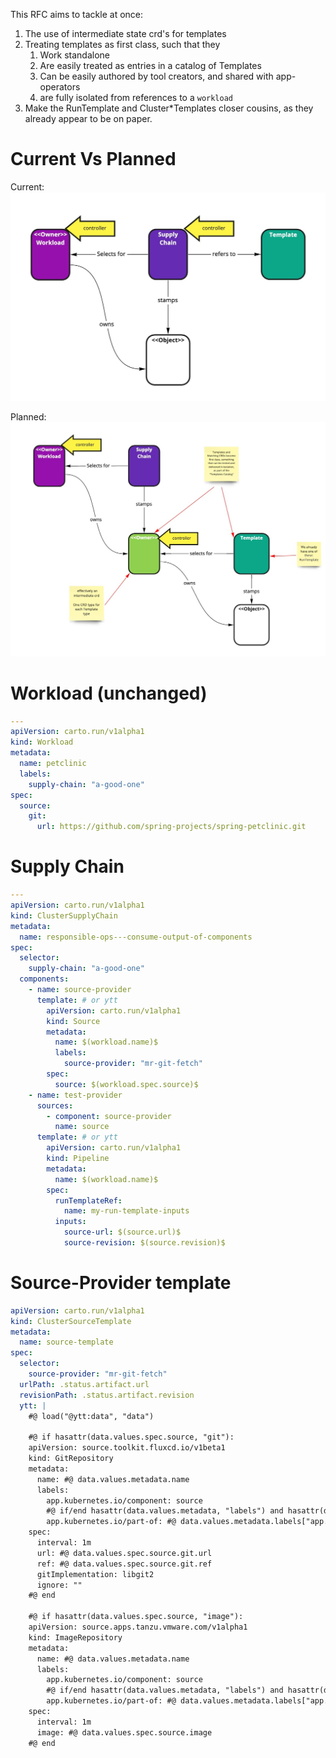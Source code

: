 This RFC aims to tackle at once:

1. The use of intermediate state crd's for templates
1. Treating templates as first class, such that they
    1. Work standalone
    1. Are easily treated as entries in a catalog of Templates
    1. Can be easily authored by tool creators, and shared with app-operators
    1. are fully isolated from references to a `workload`
1. Make the RunTemplate and Cluster*Templates closer cousins, as they already appear to be on paper.

# Current Vs Planned
Current:
![Current](./rfc-0011/now.jpg "Current design")

Planned:
![Current](./rfc-0011/planned.jpg "Planned changes in design")

# Workload (unchanged)
```yaml
---
apiVersion: carto.run/v1alpha1
kind: Workload
metadata:
  name: petclinic
  labels:
    supply-chain: "a-good-one"
spec:
  source:
    git:
      url: https://github.com/spring-projects/spring-petclinic.git
```

# Supply Chain
```yaml
---
apiVersion: carto.run/v1alpha1
kind: ClusterSupplyChain
metadata:
  name: responsible-ops---consume-output-of-components
spec:
  selector:
    supply-chain: "a-good-one"
  components:
    - name: source-provider
      template: # or ytt
        apiVersion: carto.run/v1alpha1
        kind: Source
        metadata:
          name: $(workload.name)$
          labels:
            source-provider: "mr-git-fetch"
        spec:
          source: $(workload.spec.source)$
    - name: test-provider
      sources:
        - component: source-provider
          name: source
      template: # or ytt
        apiVersion: carto.run/v1alpha1
        kind: Pipeline
        metadata:
          name: $(workload.name)$
        spec:
          runTemplateRef:
            name: my-run-template-inputs
          inputs:
            source-url: $(source.url)$
            source-revision: $(source.revision)$
```

# Source-Provider template
```yaml
apiVersion: carto.run/v1alpha1
kind: ClusterSourceTemplate
metadata:
  name: source-template
spec:
  selector:
    source-provider: "mr-git-fetch"
  urlPath: .status.artifact.url
  revisionPath: .status.artifact.revision
  ytt: |
    #@ load("@ytt:data", "data")

    #@ if hasattr(data.values.spec.source, "git"):
    apiVersion: source.toolkit.fluxcd.io/v1beta1
    kind: GitRepository
    metadata:
      name: #@ data.values.metadata.name
      labels:
        app.kubernetes.io/component: source
        #@ if/end hasattr(data.values.metadata, "labels") and hasattr(data.values.metadata.labels, "app.kubernetes.io/part-of"):
        app.kubernetes.io/part-of: #@ data.values.metadata.labels["app.kubernetes.io/part-of"]
    spec:
      interval: 1m
      url: #@ data.values.spec.source.git.url
      ref: #@ data.values.spec.source.git.ref
      gitImplementation: libgit2
      ignore: ""
    #@ end

    #@ if hasattr(data.values.spec.source, "image"):
    apiVersion: source.apps.tanzu.vmware.com/v1alpha1
    kind: ImageRepository
    metadata:
      name: #@ data.values.metadata.name
      labels:
        app.kubernetes.io/component: source
        #@ if/end hasattr(data.values.metadata, "labels") and hasattr(data.values.metadata.labels, "app.kubernetes.io/part-of"):
        app.kubernetes.io/part-of: #@ data.values.metadata.labels["app.kubernetes.io/part-of"]
    spec:
      interval: 1m
      image: #@ data.values.spec.source.image
    #@ end

```